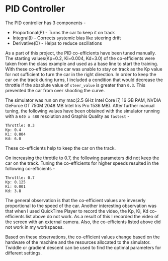 # PID Controller
The PID controller has 3 components -
* Proportional(P) - Turns the car to keep it on track
* Integral(I) - Corrects systemic bias like steering drift 
* Derivative(D) - Helps to reduce oscillations

As a part of this project, the PID co-efficients have been tuned manually. The starting values(Kp=0.2, Ki=0.004, Kd=3.0) of the co-efficients were taken from the class example and used as a base line to start the training. With these co-efficients the car was unable to stay on track as the Kp value for not sufficient to turn the car in the right direction. In order to keep the car on the track during turns, I included a condition that would decrease the throttle if the absolute value of `steer_value` is greater than `0.3`. This prevented the car from over shooting the curve.

The simulator was run on my mac(2.5 GHz Intel Core i7, 16 GB RAM, NVDIA GeForce GT 750M 2048 MB
Intel Iris Pro 1536 MB). After further manual tuning, the following values have been obtained with the simulator running with a `640 x 480` resolution and Graphis Quality as `fastest` -

```
Throttle: 0.3
Kp: 0.4
Ki: 0.004
Kd: 6.0
```

These co-efficients help to keep the car on the track.

On increasing the throttle to 0.7, the following parameters did not keep the car on the track. Tuning the co-efficients for higher speeds resulted in the following co-efficients -

```
Throttle: 0.7
Kp: 0.125
Ki: 0.001
Kd: 3.8
```

The general observation is that the co-efficient values are inveserly proportional to the speed of the car. Another interesting observation was that when I used QuickTime Player to record the video, the Kp, Ki, Kd co-efficients list above do not work. As a result of this I recorded the video of the screen with an external camera. Also, the co-efficients listed above did not work in my workspaces.

Based on these observations, the co-efficient values change based on the hardware of the machine and the resources allocated to the simulator. Twiddle or gradient descent can be used to find the optimal parameters for different settings.

